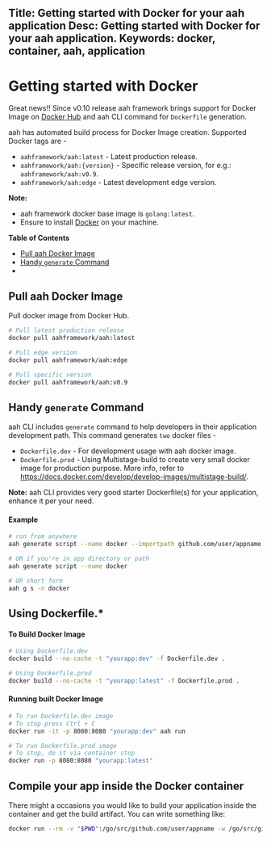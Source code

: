 Title: Getting started with Docker for your aah application
Desc: Getting started with Docker for your aah application.
Keywords: docker, container, aah, application
---
# Getting started with Docker

Great news!! <span class="badge lb-sm">Since v0.10</span> release aah framework brings support for Docker Image on [Docker Hub](https://hub.docker.com/r/aahframework/) and aah CLI command for `Dockerfile` generation.

aah has automated build process for Docker Image creation. Supported Docker tags are -

  * `aahframework/aah:latest` - Latest production release.
  * `aahframework/aah:{version}` - Specific release version, for e.g.: `aahframework/aah:v0.9`.
  * `aahframework/aah:edge` - Latest development edge version.

<div class="alert alert-info-blue">
<p><strong>Note:</strong>
<ul>
  <li>aah framework docker base image is <code>golang:latest</code>.</li>
  <li>Ensure to install <a href="https://www.docker.com/get-docker">Docker</a> on your machine.</li>
</ul>
</p>
</div>

**Table of Contents**

  * [Pull aah Docker Image](#pull-aah-docker-image)
  * [Handy `generate` Command](#handy-generate-command)
  *

## Pull aah Docker Image

Pull docker image from Docker Hub.

```bash
# Pull latest production release
docker pull aahframework/aah:latest

# Pull edge version
docker pull aahframework/aah:edge

# Pull specific version
docker pull aahframework/aah:v0.9
```

## Handy `generate` Command

aah CLI includes `generate` command to help developers in their application development path. This command generates `two` docker files -

  * `Dockerfile.dev` - For development usage with aah docker image.
  * `Dockerfile.prod` - Using Multistage-build to create very small docker image for production purpose. More info, refer to https://docs.docker.com/develop/develop-images/multistage-build/.

<div class="alert alert-info-blue">
<p><strong>Note:</strong> aah CLI provides very good starter Dockerfile(s) for your application, enhance it per your need.</p>
</div>

#### Example
```bash
# run from anywhere
aah generate script --name docker --importpath github.com/user/appname

# OR if you're in app directory or path
aah generate script --name docker

# OR short form
aah g s -n docker
```

## Using Dockerfile.*

#### To Build Docker Image

```bash
# Using Dockerfile.dev
docker build --no-cache -t "yourapp:dev" -f Dockerfile.dev .

# Using Dockerfile.prod
docker build --no-cache -t "yourapp:latest" -f Dockerfile.prod .
```

#### Running built Docker Image

```bash
# To run Dockerfile.dev image
# To stop press Ctrl + C
docker run -it -p 8080:8080 "yourapp:dev" aah run

# To run Dockerfile.prod image
# To stop, do it via container stop
docker run -p 8080:8080 "yourapp:latest"
```

## Compile your app inside the Docker container

There might a occasions you would like to build your application inside the container and get the build artifact. You can write something like:

```bash
docker run --rm -v "$PWD":/go/src/github.com/user/appname -w /go/src/github.com/user/appname aahframework/aah:latest aah build
```
